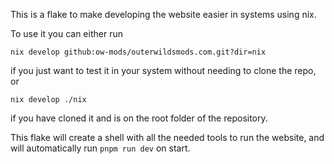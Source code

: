 This is a flake to make developing the website easier in systems using nix.

To use it you can either run
```shell
nix develop github:ow-mods/outerwildsmods.com.git?dir=nix
```
if you just want to test it in your system without needing to clone the repo, or
```shell
nix develop ./nix
```
if you have cloned it and is on the root folder of the repository.

This flake will create a shell with all the needed tools to run the website, and will automatically run `pnpm run dev` on start.
